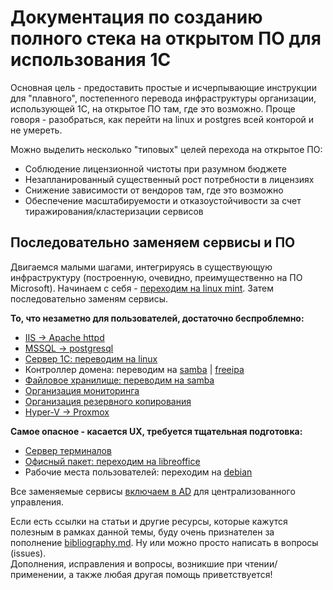 # Документация по созданию полного стека на открытом ПО для использования 1С

Основная цель - предоставить простые и исчерпывающие инструкции для "плавного", постепенного перевода инфраструктуры организации, использующей 1С, на открытое ПО там, где это возможно. Проще говоря - разобраться, как перейти на linux и postgres всей конторой и не умереть.

Можно выделить несколько "типовых" целей перехода на открытое ПО:
- Соблюдение лицензионной чистоты при разумном бюджете
- Незапланированный существенный рост потребности в лицензиях
- Снижение зависимости от вендоров там, где это возможно
- Обеспечение масштабируемости и отказоустойчивости за счет тиражирования/кластеризации сервисов

## Последовательно заменяем сервисы и ПО  
Двигаемся малыми шагами, интегрируясь в существующую инфраструктуру (построенную, очевидно, преимущественно на ПО Microsoft). Начинаем с себя - [переходим на linux mint](move-yourself.md). Затем последовательно заменям сервисы.

**То, что незаметно для пользователей, достаточно беспроблемно:**
- [IIS -> Apache httpd](apache/apache.md)  
- [MSSQL -> postgresql](postgresql/postgresql.md)  
- [Сервер 1С: переводим на linux](1c/1c-on-linux.md)  
- Контроллер домена: переводим на [samba](active-directory/samba-ad-dc.md) | [freeipa](active-directory/freeipa.md)  
- [Файловое хранилище: переводим на samba](storage/samba.md)
- [Организация мониторинга](monitoring/monitoring.md)  
- [Организация резервного копирования](storage/backups.md)  
- [Hyper-V -> Proxmox](proxmox/proxmox.md)  


**Самое опасное - касается UX, требуется тщательная подготовка:**
- [Сервер терминалов](remote-desktop/rdp-server.md)
- [Офисный пакет: переходим на libreoffice](office/office.md)
- Рабочие места пользователей: переходим на [debian](linux/debian-workstation.md)

Все заменяемые сервисы [включаем в AD](active-directory/join-to-domain.md) для централизованного управления.

Если есть ссылки на статьи и другие ресурсы, которые кажутся полезным в рамках данной темы, буду очень признателен за пополнение [bibliography.md](bibliography.md). Ну или можно просто написать в вопросы (issues).  
Дополнения, исправления и вопросы, возникшие при чтении/применении, а также любая другая помощь приветствуется!
